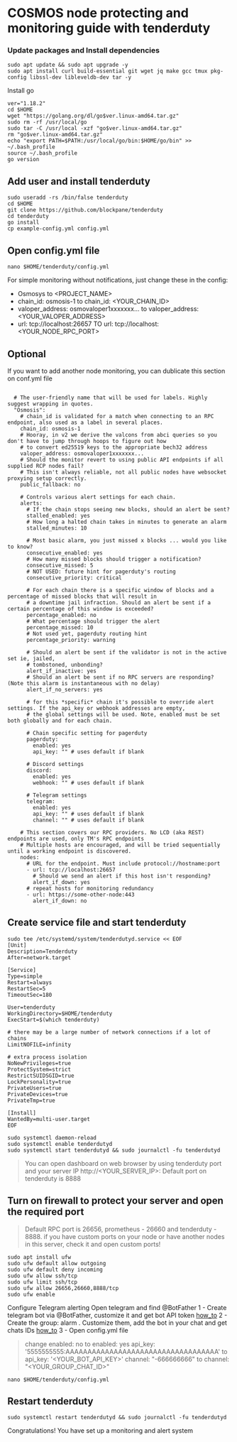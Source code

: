 # COSMOS node protecting and monitoring guide with tenderduty

### Update packages and Install dependencies

~~~
sudo apt update && sudo apt upgrade -y
sudo apt install curl build-essential git wget jq make gcc tmux pkg-config libssl-dev libleveldb-dev tar -y
~~~

Install go

~~~
ver="1.18.2"
cd $HOME
wget "https://golang.org/dl/go$ver.linux-amd64.tar.gz"
sudo rm -rf /usr/local/go
sudo tar -C /usr/local -xzf "go$ver.linux-amd64.tar.gz"
rm "go$ver.linux-amd64.tar.gz"
echo "export PATH=$PATH:/usr/local/go/bin:$HOME/go/bin" >> ~/.bash_profile
source ~/.bash_profile
go version
~~~

## Add user and install tenderduty

~~~
sudo useradd -rs /bin/false tenderduty
cd $HOME
git clone https://github.com/blockpane/tenderduty
cd tenderduty
go install
cp example-config.yml config.yml
~~~

## Open config.yml file 

~~~
nano $HOME/tenderduty/config.yml
~~~

For simple monitoring without notifications, just change these in the config:
- Osmosys to <PROJECT_NAME>
- chain_id: osmosis-1 to chain_id: <YOUR_CHAIN_ID> 
- valoper_address: osmovaloper1xxxxxxx... to valoper_address: <YOUR_VALOPER_ADDRESS>
- url: tcp://localhost:26657 TO url: tcp://localhost:<YOUR_NODE_RPC_PORT>

## Optional 
If you want to add another node monitoring, you can dublicate this section on conf.yml file

~~~chains:

  # The user-friendly name that will be used for labels. Highly suggest wrapping in quotes.
  "Osmosis":
    # chain_id is validated for a match when connecting to an RPC endpoint, also used as a label in several places.
    chain_id: osmosis-1
    # Hooray, in v2 we derive the valcons from abci queries so you don't have to jump through hoops to figure out how
    # to convert ed25519 keys to the appropriate bech32 address
    valoper_address: osmovaloper1xxxxxxx...
    # Should the monitor revert to using public API endpoints if all supplied RCP nodes fail?
    # This isn't always reliable, not all public nodes have websocket proxying setup correctly.
    public_fallback: no

    # Controls various alert settings for each chain.
    alerts:
      # If the chain stops seeing new blocks, should an alert be sent?
      stalled_enabled: yes
      # How long a halted chain takes in minutes to generate an alarm
      stalled_minutes: 10

      # Most basic alarm, you just missed x blocks ... would you like to know?
      consecutive_enabled: yes
      # How many missed blocks should trigger a notification?
      consecutive_missed: 5
      # NOT USED: future hint for pagerduty's routing
      consecutive_priority: critical

      # For each chain there is a specific window of blocks and a percentage of missed blocks that will result in
      # a downtime jail infraction. Should an alert be sent if a certain percentage of this window is exceeded?
      percentage_enabled: no
      # What percentage should trigger the alert
      percentage_missed: 10
      # Not used yet, pagerduty routing hint
      percentage_priority: warning

      # Should an alert be sent if the validator is not in the active set ie, jailed,
      # tombstoned, unbonding?
      alert_if_inactive: yes
      # Should an alert be sent if no RPC servers are responding? (Note this alarm is instantaneous with no delay)
      alert_if_no_servers: yes

      # for this *specific* chain it's possible to override alert settings. If the api_key or webhook addresses are empty,
      # the global settings will be used. Note, enabled must be set both globally and for each chain.

      # Chain specific setting for pagerduty
      pagerduty:
        enabled: yes
        api_key: "" # uses default if blank

      # Discord settings
      discord:
        enabled: yes
        webhook: "" # uses default if blank

      # Telegram settings
      telegram:
        enabled: yes
        api_key: "" # uses default if blank
        channel: "" # uses default if blank

    # This section covers our RPC providers. No LCD (aka REST) endpoints are used, only TM's RPC endpoints
    # Multiple hosts are encouraged, and will be tried sequentially until a working endpoint is discovered.
    nodes:
      # URL for the endpoint. Must include protocol://hostname:port
      - url: tcp://localhost:26657
        # Should we send an alert if this host isn't responding?
        alert_if_down: yes
      # repeat hosts for monitoring redundancy
      - url: https://some-other-node:443
        alert_if_down: no
~~~

## Create service file and start tenderduty

~~~
sudo tee /etc/systemd/system/tenderdutyd.service << EOF
[Unit]
Description=Tenderduty
After=network.target

[Service]
Type=simple
Restart=always
RestartSec=5
TimeoutSec=180

User=tenderduty
WorkingDirectory=$HOME/tenderduty
ExecStart=$(which tenderduty)

# there may be a large number of network connections if a lot of chains
LimitNOFILE=infinity

# extra process isolation
NoNewPrivileges=true
ProtectSystem=strict
RestrictSUIDSGID=true
LockPersonality=true
PrivateUsers=true
PrivateDevices=true
PrivateTmp=true

[Install]
WantedBy=multi-user.target
EOF
~~~

~~~
sudo systemctl daemon-reload
sudo systemctl enable tenderdutyd
sudo systemctl start tenderdutyd && sudo journalctl -fu tenderdutyd
~~~

> You can open dashboard on web browser by using tenderduty port and your server IP http://<YOUR_SERVER_IP>:<PORT>
Default port on tenderduty is 8888

## Turn on firewall to protect your server and open the required port
>Default RPC port is 26656, prometheus - 26660 and tenderduty - 8888. if you have custom ports on your node or have another nodes in this server, check it and open custom ports!

~~~
sudo apt install ufw 
sudo ufw default allow outgoing 
sudo ufw default deny incoming 
sudo ufw allow ssh/tcp 
sudo ufw limit ssh/tcp 
sudo ufw allow 26656,26660,8888/tcp
sudo ufw enable
~~~

Configure Telegram alerting
Open telegram and find @BotFather 
1 - Create telegram bot via @BotFather, customize it and get bot API token [how_to](https://www.siteguarding.com/en/how-to-get-telegram-bot-api-token)
2 - Create the group: alarm . Customize them, add the bot in your chat and get chats IDs [how_to](https://stackoverflow.com/questions/32423837/telegram-bot-how-to-get-a-group-chat-id)
3 - Open config.yml file 
>change enabled: no to enabled: yes
api_key: '5555555555:AAAAAAAAAAAAAAAAAAAAAAAAAAAAAAAAAAA' to  api_key: '<YOUR_BOT_API_KEY>'
channel: "-666666666" to channel: "<YOUR_GROUP_CHAT_ID>"

~~~
nano $HOME/tenderduty/config.yml
~~~

## Restart tenderduty

~~~
sudo systemctl restart tenderdutyd && sudo journalctl -fu tenderdutyd
~~~

Congratulations! You have set up a monitoring and alert system
